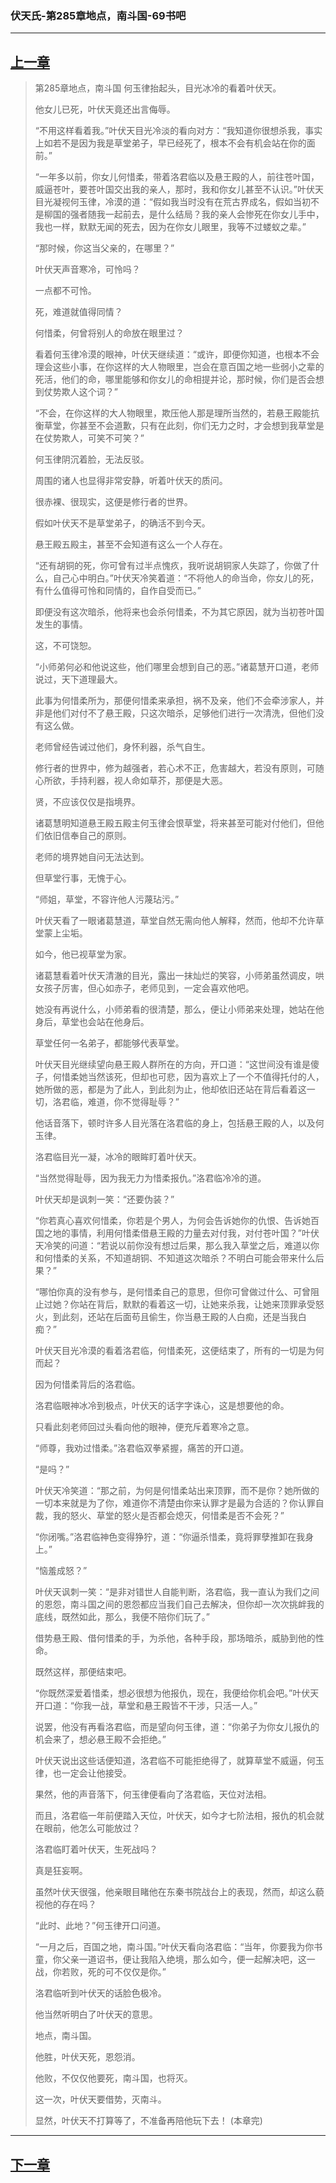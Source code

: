 ### 伏天氏-第285章地点，南斗国-69书吧

--------
[上一章](./dbcb08042c2a989a006ad2b465c401c2.md)
--------


>
>
>
>第285章地点，南斗国
>何玉律抬起头，目光冰冷的看着叶伏天。
>
>他女儿已死，叶伏天竟还出言侮辱。
>
>“不用这样看着我。”叶伏天目光冷淡的看向对方：“我知道你很想杀我，事实上如若不是因为我是草堂弟子，早已经死了，根本不会有机会站在你的面前。”
>
>“一年多以前，你女儿何惜柔，带着洛君临以及悬王殿的人，前往苍叶国，威逼苍叶，要苍叶国交出我的亲人，那时，我和你女儿甚至不认识。”叶伏天目光凝视何玉律，冷漠的道：“假如我当时没有在荒古界成名，假如当初不是柳国的强者随我一起前去，是什么结局？我的亲人会惨死在你女儿手中，我也一样，默默无闻的死去，因为在你女儿眼里，我等不过蝼蚁之辈。”
>
>“那时候，你这当父亲的，在哪里？”
>
>叶伏天声音寒冷，可怜吗？
>
>一点都不可怜。
>
>死，难道就值得同情？
>
>何惜柔，何曾将别人的命放在眼里过？
>
>看着何玉律冷漠的眼神，叶伏天继续道：“或许，即便你知道，也根本不会理会这些小事，在你这样的大人物眼里，岂会在意百国之地一些弱小之辈的死活，他们的命，哪里能够和你女儿的命相提并论，那时候，你们是否会想到仗势欺人这个词？”
>
>“不会，在你这样的大人物眼里，欺压他人那是理所当然的，若悬王殿能抗衡草堂，你甚至不会道歉，只有在此刻，你们无力之时，才会想到我草堂是在仗势欺人，可笑不可笑？”
>
>何玉律阴沉着脸，无法反驳。
>
>周围的诸人也显得非常安静，听着叶伏天的质问。
>
>很赤裸、很现实，这便是修行者的世界。
>
>假如叶伏天不是草堂弟子，的确活不到今天。
>
>悬王殿五殿主，甚至不会知道有这么一个人存在。
>
>“还有胡铜的死，你可曾有过半点愧疚，我听说胡铜家人失踪了，你做了什么，自己心中明白。”叶伏天冷笑着道：“不将他人的命当命，你女儿的死，有什么值得可怜和同情的，自作自受而已。”
>
>即便没有这次暗杀，他将来也会杀何惜柔，不为其它原因，就为当初苍叶国发生的事情。
>
>这，不可饶恕。
>
>“小师弟何必和他说这些，他们哪里会想到自己的恶。”诸葛慧开口道，老师说过，天下道理最大。
>
>此事为何惜柔所为，那便何惜柔来承担，祸不及亲，他们不会牵涉家人，并非是他们对付不了悬王殿，只这次暗杀，足够他们进行一次清洗，但他们没有这么做。
>
>老师曾经告诫过他们，身怀利器，杀气自生。
>
>修行者的世界中，修为越强者，若心术不正，危害越大，若没有原则，可随心所欲，手持利器，视人命如草芥，那便是大恶。
>
>贤，不应该仅仅是指境界。
>
>诸葛慧明知道悬王殿五殿主何玉律会恨草堂，将来甚至可能对付他们，但他们依旧信奉自己的原则。
>
>老师的境界她自问无法达到。
>
>但草堂行事，无愧于心。
>
>“师姐，草堂，不容许他人污蔑玷污。”
>
>叶伏天看了一眼诸葛慧道，草堂自然无需向他人解释，然而，他却不允许草堂蒙上尘垢。
>
>如今，他已视草堂为家。
>
>诸葛慧看着叶伏天清澈的目光，露出一抹灿烂的笑容，小师弟虽然调皮，哄女孩子厉害，但心如赤子，老师见到，一定会喜欢他吧。
>
>她没有再说什么，小师弟看的很清楚，那么，便让小师弟来处理，她站在他身后，草堂也会站在他身后。
>
>草堂任何一名弟子，都能够代表草堂。
>
>叶伏天目光继续望向悬王殿人群所在的方向，开口道：“这世间没有谁是傻子，何惜柔她当然该死，但却也可悲，因为喜欢上了一个不值得托付的人，她所做的恶，都是为了此人，到此刻为止，他却依旧还站在背后看着这一切，洛君临，难道，你不觉得耻辱？”
>
>他话音落下，顿时许多人目光落在洛君临的身上，包括悬王殿的人，以及何玉律。
>
>洛君临目光一凝，冰冷的眼眸盯着叶伏天。
>
>“当然觉得耻辱，因为我无力为惜柔报仇。”洛君临冷冷的道。
>
>叶伏天却是讽刺一笑：“还要伪装？”
>
>“你若真心喜欢何惜柔，你若是个男人，为何会告诉她你的仇恨、告诉她百国之地的事情，利用何惜柔借悬王殿的力量去对付我，对付苍叶国？”叶伏天冷笑的问道：“若说以前你没有想过后果，那么我入草堂之后，难道以你和何惜柔的关系，不知道胡铜、不知道这次暗杀？不明白可能会带来什么后果？”
>
>“哪怕你真的没有参与，是何惜柔自己的意思，但你可曾做过什么、可曾阻止过她？你站在背后，默默的看着这一切，让她来杀我，让她来顶罪承受怒火，到此刻，还站在后面苟且偷生，你当悬王殿的人白痴，还是当我白痴？”
>
>叶伏天目光冷漠的看着洛君临，何惜柔死，这便结束了，所有的一切是为何而起？
>
>因为何惜柔背后的洛君临。
>
>洛君临眼神冰冷到极点，叶伏天的话字字诛心，这是想要他的命。
>
>只看此刻老师回过头看向他的眼神，便充斥着寒冷之意。
>
>“师尊，我劝过惜柔。”洛君临双拳紧握，痛苦的开口道。
>
>“是吗？”
>
>叶伏天冷笑道：“那之前，为何是何惜柔站出来顶罪，而不是你？她所做的一切本来就是为了你，难道你不清楚由你来认罪才是最为合适的？你认罪自裁，我的怒火、草堂的怒火是否都会熄灭，何惜柔是否不会死？”
>
>“你闭嘴。”洛君临神色变得狰狞，道：“你逼杀惜柔，竟将罪孽推卸在我身上。”
>
>“恼羞成怒？”
>
>叶伏天讽刺一笑：“是非对错世人自能判断，洛君临，我一直认为我们之间的恩怨，南斗国之间的恩怨都应当我们自己去解决，但你却一次次挑衅我的底线，既然如此，那么，我便不陪你们玩了。”
>
>借势悬王殿、借何惜柔的手，为杀他，各种手段，那场暗杀，威胁到他的性命。
>
>既然这样，那便结束吧。
>
>“你既然深爱着惜柔，想必很想为他报仇，现在，我便给你机会吧。”叶伏天开口道：“你我一战，草堂和悬王殿皆不干涉，只活一人。”
>
>说罢，他没有再看洛君临，而是望向何玉律，道：“你弟子为你女儿报仇的机会来了，想必悬王殿不会拒绝。”
>
>叶伏天说出这些话便知道，洛君临不可能拒绝得了，就算草堂不威逼，何玉律，也一定会让他接受。
>
>果然，他的声音落下，何玉律便看向了洛君临，天位对法相。
>
>而且，洛君临一年前便踏入天位，叶伏天，如今才七阶法相，报仇的机会就在眼前，他怎么可能放过？
>
>洛君临盯着叶伏天，生死战吗？
>
>真是狂妄啊。
>
>虽然叶伏天很强，他亲眼目睹他在东秦书院战台上的表现，然而，却这么藐视他的存在吗？
>
>“此时、此地？”何玉律开口问道。
>
>“一月之后，百国之地，南斗国。”叶伏天看向洛君临：“当年，你要我为你书童，你父亲一道诏书，便让我陷入绝境，那么如今，便一起解决吧，这一战，你若败，死的可不仅仅是你。”
>
>洛君临听到叶伏天的话脸色极冷。
>
>他当然听明白了叶伏天的意思。
>
>地点，南斗国。
>
>他胜，叶伏天死，恩怨消。
>
>他败，不仅仅他要死，南斗国，也将灭。
>
>这一次，叶伏天要借势，灭南斗。
>
>显然，叶伏天不打算等了，不准备再陪他玩下去！
>(本章完)
>
>

--------
[下一章](./035c19658219170aa2d5a18a315d5562.md)
--------

